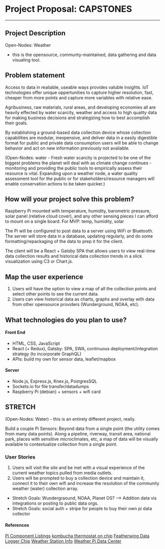 # Project Proposal: CAPSTONES

---

## Project Description

Open-Nodes: Weather 
- this is the opensource, communty-maintained, data gathering and data visualing tool. 

## Problem statement

Access to data in realiable, useable ways provides valuble insights. IoT technologies offer unique oppertunities to capture higher resolution, fast, cheaper from more points and capture more variables with relative ease. 

Agribusiness, raw materials, rural areas, and developing economies all are heavily effected by water scarcity, weather and access to high quality data for making business decisions and strategizing how to best accomplish their goals. 

By establishing a ground-based data collection device whose collection capabilities are modular, inexpensive, and deliver data in a easily digestible format for public and private data consumption users will be able to change behavior and act on new information previously not avaliable.

(Open-Nodes: water - 
Fresh water scarcity is projected to be one of the biggest problems the planet will deal with as climate change continues - monitoring and providing the public tools to empirically assess their resource is vital. Expanding upon a weather node, a water quality assessment tool for the public or for stakeholders/resource managers will enable conservation actions to be taken quicker.)

## How will your project solve this problem?

Raspberry Pi mounted with temperature, humidity, barometric pressure, solar panel (relative cloud cover), and any other sensing pieces I can afford to mount on a single board. For MVP: temp, humidity, solar

The Pi will be configured to post data to a server using WiFi or Bluetooth. The server will store data in a database, updating regularly, and do some formatting/repackaging of the data to prep it for the client.

The client will be a React + Gatsby SPA that allows users to view real-time data collection results and historical data collection trends in a slick visualization using C3 or Chart.js. 

## Map the user experience

1. Users will have the option to view a map of all the collection points and select other points to see the current data. 
1. Users can view historical data as charts, graphs and overlay with data from other opensource providers (Wunderground, NOAA, etc).

## What technologies do you plan to use?

#### Front End
- HTML, CSS, JavaScript
- React (+ Redux), Gatsby: SPA, SWA, continuous deployment/integration strategy (to incorporate GraphQL)
- APIs: build my own for sensor data, leaflet/mapbox
  
#### Server
- Node.js, Express.js, Knex.js, PostgresSQL
- Sockets.io for file transfer/datadumps
- Raspberry Pi (debian) + sensors + wifi card


## STRETCH
(Open-Nodes: Water) - this is an entirely different project, really.

Build a couple Pi Sensors: Beyond data from a single point (the utility comes from many data points). Along a pipeline, riverway, transit area, national park, places with sensitive microclimates, etc, a map of data will be visually available to contextualize collection from a single point.

### User Stories
1. Users will visit the site and be met with a visual experience of the current weather topics pulled from media outlets.
1. Users will be prompted to buy a collection device and maintain it, connect it to their own wifi and increase the resolution of the community weather (water) collection array.

  - Stretch Goals: Wundergraound, NOAA, Planet OS? --> Addition data vis integrations or posting to public data orgs.
  - Stretch Goals: social auth + stripe for people to buy their own pi data collector
  
 
#### References

[Pi Component Listings](https://tutorials-raspberrypi.com/raspberry-pi-sensors-overview-50-important-components/)
[kombucha thermostat on chip](https://learn.adafruit.com/kombucha-thermostat-with-circuitpython-and-feather?view=all)
[Featherwing Data Logger Chip](https://learn.adafruit.com/adafruit-adalogger-featherwing?view=all)
[Weather Station Info](https://www.raspberrypi.org/education/weather-station/)
[Weather Pi Data Center](https://www.raspberryweather.com/)
